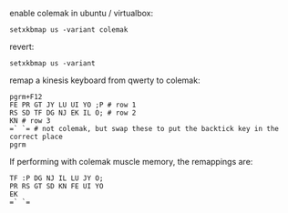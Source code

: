 enable colemak in ubuntu / virtualbox:

```
setxkbmap us -variant colemak
```

revert:

```
setxkbmap us -variant
```

remap a kinesis keyboard from qwerty to colemak:

```
pgrm+F12
FE PR GT JY LU UI YO ;P # row 1
RS SD TF DG NJ EK IL O; # row 2
KN # row 3
=` `= # not colemak, but swap these to put the backtick key in the correct place
pgrm
```

If performing with colemak muscle memory, the remappings are:

```
TF :P DG NJ IL LU JY O;
PR RS GT SD KN FE UI YO
EK
=` `=
```

